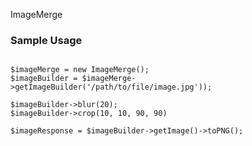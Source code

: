 ImageMerge

### Sample Usage

````

$imageMerge = new ImageMerge();
$imageBuilder = $imageMerge->getImageBuilder('/path/to/file/image.jpg'));

$imageBuilder->blur(20);
$imageBuilder->crop(10, 10, 90, 90)

$imageResponse = $imageBuilder->getImage()->toPNG();
````
